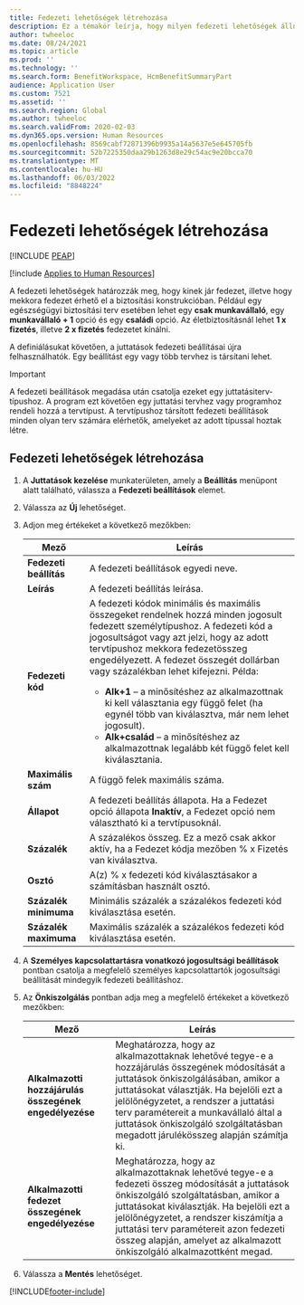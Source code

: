 ```yaml
---
title: Fedezeti lehetőségek létrehozása
description: Ez a témakör leírja, hogy milyen fedezeti lehetőségek állnak rendelkezésre a Microsoftban Dynamics 365 Human Resources a résztvevők juttatási tervben vagy programban való részvételére.
author: twheeloc
ms.date: 08/24/2021
ms.topic: article
ms.prod: ''
ms.technology: ''
ms.search.form: BenefitWorkspace, HcmBenefitSummaryPart
audience: Application User
ms.custom: 7521
ms.assetid: ''
ms.search.region: Global
ms.author: twheeloc
ms.search.validFrom: 2020-02-03
ms.dyn365.ops.version: Human Resources
ms.openlocfilehash: 8569cabf72871396b9935a14a5637e5e645705fb
ms.sourcegitcommit: 52b7225350daa29b1263d8e29c54ac9e20bcca70
ms.translationtype: MT
ms.contentlocale: hu-HU
ms.lasthandoff: 06/03/2022
ms.locfileid: "8848224"
---
```

# <a name="create-coverage-options"></a>Fedezeti lehetőségek létrehozása


[!INCLUDE [PEAP](../includes/peap-2.md)]

[!include [Applies to Human Resources](../includes/applies-to-hr.md)]

A fedezeti lehetőségek határozzák meg, hogy kinek jár fedezet, illetve hogy mekkora fedezet érhető el a biztosítási konstrukcióban. Például egy egészségügyi biztosítási terv esetében lehet egy **csak munkavállaló**, egy **munkavállaló + 1** opció és egy **családi** opció. Az életbiztosításnál lehet **1 x fizetés**, illetve **2 x fizetés** fedezetet kínálni.

A definiálásukat követően, a juttatások fedezeti beállításai újra felhasználhatók. Egy beállítást egy vagy több tervhez is társítani lehet.

> [!IMPORTANT]
> A fedezeti beállítások megadása után csatolja ezeket egy juttatásiterv-típushoz. A program ezt követően egy juttatási tervhez vagy programhoz rendeli hozzá a tervtípust. A tervtípushoz társított fedezeti beállítások minden olyan terv számára elérhetők, amelyeket az adott típussal hoztak létre.

## <a name="create-coverage-options"></a>Fedezeti lehetőségek létrehozása
1. A **Juttatások kezelése** munkaterületen, amely a **Beállítás** menüpont alatt található, válassza a **Fedezeti beállítások** elemet.

2. Válassza az **Új** lehetőséget.

3. Adjon meg értékeket a következő mezőkben:

   | Mező | Leírás |
   | --- | --- |
   | **Fedezeti beállítás** | A fedezeti beállítások egyedi neve. |
   | **Leírás** | A fedezeti beállítás leírása. |
   | **Fedezeti kód** | A fedezeti kódok minimális és maximális összegeket rendelnek hozzá minden jogosult fedezett személytípushoz. A fedezeti kód a jogosultságot vagy azt jelzi, hogy az adott tervtípushoz mekkora fedezetösszeg engedélyezett. A fedezet összegét dollárban vagy százalékban lehet kifejezni. Példa:<ul><li>**Alk+1** – a minősítéshez az alkalmazottnak ki kell választania egy függő felet (ha egynél több van kiválasztva, már nem lehet jogosult).</li><li>**Alk+család** – a minősítéshez az alkalmazottnak legalább két függő felet kell kiválasztania.</li></ul> |
   | **Maximális szám** | A függő felek maximális száma. |
   | **Állapot** | A fedezeti beállítás állapota. Ha a Fedezet opció állapota **Inaktív**, a Fedezet opció nem választható ki a tervtípusoknál. |
   | **Százalék** | A százalékos összeg. Ez a mező csak akkor aktív, ha a Fedezet kódja mezőben % x Fizetés van kiválasztva. |
   | **Osztó** | A(z) % x fedezeti kód kiválasztásakor a számításban használt osztó. |
   | **Százalék minimuma** | Minimális százalék a százalékos fedezeti kód kiválasztása esetén. |
   | **Százalék maximuma** | Maximális százalék a százalékos fedezeti kód kiválasztása esetén. |

4. A **Személyes kapcsolattartásra vonatkozó jogosultsági beállítások** pontban csatolja a megfelelő személyes kapcsolattartók jogosultsági beállítását mindegyik fedezeti beállításhoz.

5. Az **Önkiszolgálás** pontban adja meg a megfelelő értékeket a következő mezőkben:

   | Mező | Leírás |
   | --- | --- |
   | **Alkalmazotti hozzájárulás összegének engedélyezése** | Meghatározza, hogy az alkalmazottaknak lehetővé tegye-e a hozzájárulás összegének módosítását a juttatások önkiszolgálásában, amikor a juttatásokat választják. Ha bejelöli ezt a jelölőnégyzetet, a rendszer a juttatási terv paramétereit a munkavállaló által a juttatások önkiszolgáló szolgáltatásban megadott járulékösszeg alapján számítja ki. |
   | **Alkalmazotti fedezet összegének engedélyezése** | Meghatározza, hogy az alkalmazottaknak lehetővé tegye-e a fedezeti összeg módosítását a juttatások önkiszolgáló szolgáltatásban, amikor a juttatásokat kiválasztják. Ha bejelöli ezt a jelölőnégyzetet, a rendszer kiszámítja a juttatási terv paramétereit azon fedezeti összeg alapján, amelyet az alkalmazott önkiszolgáló alkalmazottként megad. |

6. Válassza a **Mentés** lehetőséget. 


[!INCLUDE[footer-include](../includes/footer-banner.md)]
